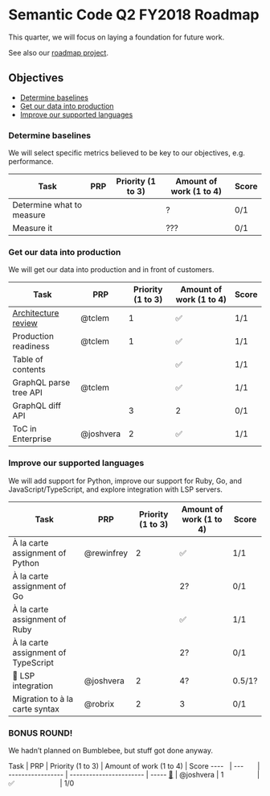 # Semantic Code Q2 FY2018 Roadmap

This quarter, we will focus on laying a foundation for future work.

See also our [roadmap project][].


## Objectives

- [Determine baselines](#determine-baselines)
- [Get our data into production](#get-our-data-into-production)
- [Improve our supported languages](#improve-our-supported-languages)

### Determine baselines

We will select specific metrics believed to be key to our objectives, e.g. performance.

Task                      | PRP | Priority (1 to 3) | Amount of work (1 to 4) | Score
----                      | --- | ----------------- | ----------------------- | -----
Determine what to measure |     |                   | ?                       | 0/1
Measure it                |     |                   | ???                     | 0/1


### Get our data into production

We will get our data into production and in front of customers.

Task                    | PRP        | Priority (1 to 3) | Amount of work (1 to 4) | Score
----                    | ---        | ----------------- | ----------------------- | -----
[Architecture review][] | @tclem     | 1                 | ✅                       | 1/1
Production readiness    | @tclem     | 1                 | ✅                       | 1/1
Table of contents       |            |                   | ✅                       | 1/1
GraphQL parse tree API  | @tclem     |                   | ✅                       | 1/1
GraphQL diff API        |            | 3                 | 2                       | 0/1
ToC in Enterprise       | @joshvera  | 2                 | ✅                       | 1/1


### Improve our supported languages

We will add support for Python, improve our support for Ruby, Go, and JavaScript/TypeScript, and explore integration with LSP servers.

Task                                | PRP        | Priority (1 to 3) | Amount of work (1 to 4) | Score
----                                | ---        | ----------------- | ----------------------- | -----
À la carte assignment of Python     | @rewinfrey | 2                 | ✅                       | 1/1
À la carte assignment of Go         |            |                   | 2?                      | 0/1
À la carte assignment of Ruby       |            |                   | ✅                      | 1/1
À la carte assignment of TypeScript |            |                   | 2?                      | 0/1
🚀 LSP integration                   | @joshvera  | 2                 | 4?                      | 0.5/1?
Migration to à la carte syntax      | @robrix    | 2                 | 3                       | 0/1

### BONUS ROUND!

We hadn’t planned on Bumblebee, but stuff got done anyway.

Task            | PRP        | Priority (1 to 3) | Amount of work (1 to 4) | Score
----            | ---        | ----------------- | ----------------------- | -----
[🐝][bumblebee] | @joshvera  | 1                 | ✅                       | 1/0


[roadmap project]: https://github.com/github/semantic-diff/projects/5
[Architecture review]: https://github.com/github/architecture/issues/12
[bumblebee]: https://donttrysohard.files.wordpress.com/2010/12/oprah-bees.gif
